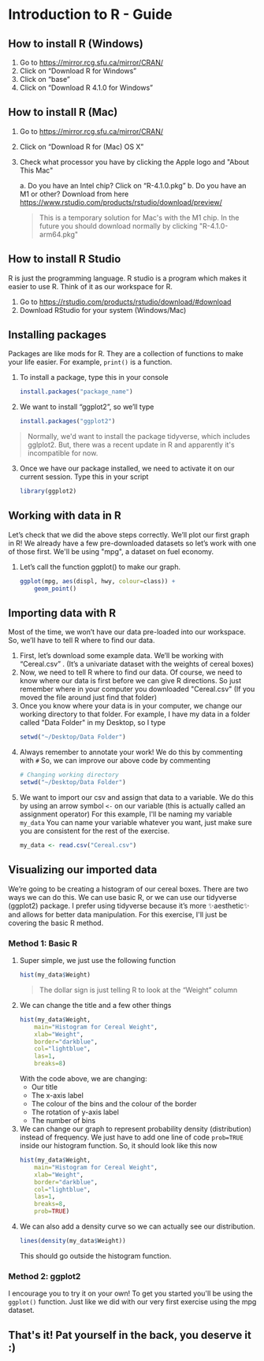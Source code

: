 # Introduction to R - Guide
## How to install R (Windows)
1. Go to https://mirror.rcg.sfu.ca/mirror/CRAN/
2. Click on “Download R for Windows”
3. Click on “base”
4. Click on “Download R 4.1.0 for Windows”


## How to install R (Mac)
1. Go to https://mirror.rcg.sfu.ca/mirror/CRAN/
2. Click on “Download R for (Mac) OS X”
3. Check what processor you have by clicking the Apple logo and "About This Mac"

    a. Do you have an Intel chip? Click on “R-4.1.0.pkg”
    b. Do you have an M1 or other? Download from here https://www.rstudio.com/products/rstudio/download/preview/
    > This is a temporary solution for Mac's with the M1 chip. In the future you should download normally by clicking "R-4.1.0-arm64.pkg"
  
 
## How to install R Studio
R is just the programming language. R studio is a program which makes it easier to use R. Think of it as our workspace for R.
1. Go to https://rstudio.com/products/rstudio/download/#download
2. Download RStudio for your system (Windows/Mac)

## Installing packages
Packages are like mods for R. They are a collection of functions to make your life easier.
For example, ```print()``` is a function.

1. To install a package, type this in your console
    ```r
    install.packages("package_name")
    ```

2. We want to install “ggplot2”, so we’ll type
    ```r
    install.packages("ggplot2")
    ```
  > Normally, we'd want to install the package tidyverse, which includes gglplot2. But, there was a recent update in R and apparently it's incompatible for now.

3. Once we have our package installed, we need to activate it on our current session. Type this in your script
    ```r
    library(ggplot2)
    ```
    
## Working with data in R
Let’s check that we did the above steps correctly. We’ll plot our first graph in R!
We already have a few pre-downloaded datasets so let’s work with one of those first.
We'll be using "mpg", a dataset on fuel economy.
1. Let’s call the function ggplot() to make our graph.
    ```r
    ggplot(mpg, aes(displ, hwy, colour=class)) +
        geom_point()
    ```

## Importing data with R
Most of the time, we won’t have our data pre-loaded into our workspace. So, we’ll have to tell R where to find our data.
1. First, let’s download some example data. We’ll be working with “Cereal.csv” . (It’s a univariate dataset with the weights of cereal boxes)
2. Now, we need to tell R where to find our data. Of course, we need to know where our data is first before we can give R directions. So just remember where in your computer you downloaded "Cereal.csv" (If you moved the file around just find that folder)
3. Once you know where your data is in your computer, we change our working directory to that folder. For example, I have my data in a folder called "Data Folder" in my Desktop, so I type
    ```r
    setwd("~/Desktop/Data Folder")
    ```
4. Always remember to annotate your work! We do this by commenting with ```#``` So, we can improve our above code by commenting
    ```r
    # Changing working directory
    setwd("~/Desktop/Data Folder")
    ```
5. We want to import our csv and assign that data to a variable. We do this by using an arrow symbol ```<-``` on our variable (this is actually called an assignment operator) For this example, I'll be naming my variable ```my_data``` You can name your variable whatever you want, just make sure you are consistent for the rest of the exercise.
    ```r
    my_data <- read.csv("Cereal.csv")
    ```
  
## Visualizing our imported data
We’re going to be creating a histogram of our cereal boxes. There are two ways we can do this. We can use basic R, or we can use our tidyverse (ggplot2) package.
I prefer using tidyverse because it’s more ✨aesthetic✨ and allows for better data manipulation. For this exercise, I'll just be covering the basic R method.

### Method 1: Basic R
1. Super simple, we just use the following function
    ```r
    hist(my_data$Weight)
    ```
    > The dollar sign is just telling R to look at the “Weight” column
2. We can change the title and a few other things
    ```r
    hist(my_data$Weight,
        main="Histogram for Cereal Weight",
        xlab="Weight",
        border="darkblue",
        col="lightblue",
        las=1,
        breaks=8)
    ```
    With the code above, we are changing:
    * Our title
    * The x-axis label
    * The colour of the bins and the colour of the border
    * The rotation of y-axis label
    * The number of bins
3. We can change our graph to represent probability density (distribution) instead of frequency. We just have to add one line of code ```prob=TRUE``` inside our histogram function.
    So, it should look like this now
    ```r
    hist(my_data$Weight,
        main="Histogram for Cereal Weight",
        xlab="Weight",
        border="darkblue",
        col="lightblue",
        las=1,
        breaks=8,
        prob=TRUE)
    ```
4. We can also add a density curve so we can actually see our distribution.
    ```r
    lines(density(my_data$Weight))
    ```
    This should go outside the histogram function.

### Method 2: ggplot2
I encourage you to try it on your own!
To get you started you'll be using the ```ggplot()``` function. Just like we did with our very first exercise using the mpg dataset.

## That's it! Pat yourself in the back, you deserve it  :)
